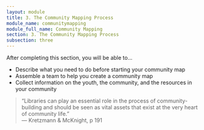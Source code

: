 ```yaml
---
layout: module
title: 3. The Community Mapping Process
module_name: communitymapping
module_full_name: Community Mapping
section: 3. The Community Mapping Process
subsection: three
---
```


<div class="objectives">

<p>After completing this section, you will be able to...</p>
<ul>
  <li>Describe what you need to do before starting your community map</li>
   <li>Assemble a team to help you create a community map</li>
    <li>Collect information on the youth, the community, and the resources in your community</li>
</ul>

</div>

>“Libraries can play an essential role in the process of community-building and should be seen as vital assets that exist at the very heart of community life.”<br/>— Kretzmann & McKnight, p 191
